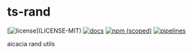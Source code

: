 # ts-rand

[![license](https://img.shields.io/badge/license-MIT%2FApache--2.0-blue")](LICENSE-MIT)
[![docs](https://img.shields.io/badge/docs-typescript-blue.svg)](https://aicacia.gitlab.io/libs/ts-rand/)
[![npm (scoped)](https://img.shields.io/npm/v/@aicacia/rand)](https://www.npmjs.com/package/@aicacia/rand)
[![pipelines](https://gitlab.com/aicacia/libs/ts-rand/badges/master/pipeline.svg)](https://gitlab.com/aicacia/libs/ts-rand/-/pipelines)

aicacia rand utils
